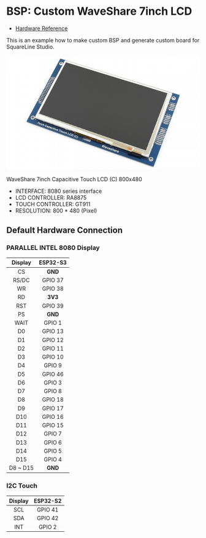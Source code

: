 # BSP: Custom WaveShare 7inch LCD 

* [Hardware Reference](https://www.waveshare.com/wiki/7inch_Capacitive_Touch_LCD_(C))

This is an example how to make custom BSP and generate custom board for SquareLine Studio.

![image](pic.jpg)

WaveShare 7inch Capacitive Touch LCD (C) 800x480

* INTERFACE: 8080 series interface
* LCD CONTROLLER: RA8875
* TOUCH CONTROLLER: GT911
* RESOLUTION: 800 * 480 (Pixel)

## Default Hardware Connection

### PARALLEL INTEL 8080 Display

| Display |    ESP32-S3   |
| :-----: | :-----------: |
|   CS    |     **GND**   |
| RS/DC   |   GPIO 37     |
|   WR    |   GPIO 38     |
|   RD    |    **3V3**    |
|   RST   |   GPIO 39     |
|   PS    |    **GND**    |
|   WAIT  |   GPIO 1      |
|   D0    |   GPIO 13     |
|   D1    |   GPIO 12     |
|   D2    |   GPIO 11     |
|   D3    |   GPIO 10     |
|   D4    |   GPIO 9      |
|   D5    |   GPIO 46     |
|   D6    |   GPIO 3      |
|   D7    |   GPIO 8      |
|   D8    |   GPIO 18     |
|   D9    |   GPIO 17     |
|   D10   |   GPIO 16     |
|   D11   |   GPIO 15     |
|   D12   |   GPIO 7      |
|   D13   |   GPIO 6      |
|   D14   |   GPIO 5      |
|   D15   |   GPIO 4      |
| D8 ~ D15|    **GND**    |

### I2C Touch

| Display |    ESP32-S2   |
| :-----: | :-----------: |
|   SCL   |   GPIO 41     |
|   SDA   |   GPIO 42     |
|   INT   |   GPIO 2      |
